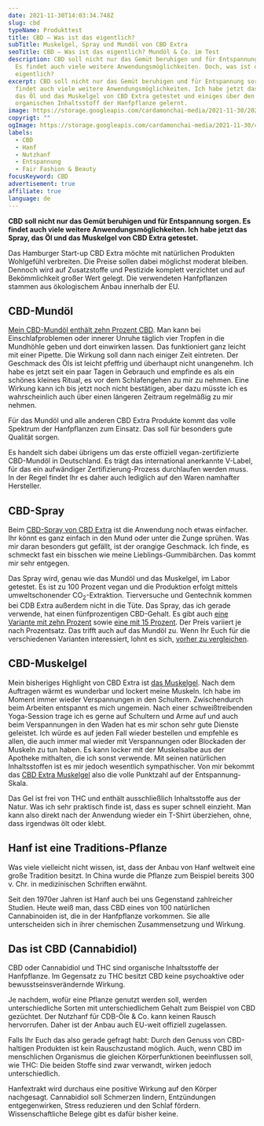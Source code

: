```yaml
---
date: 2021-11-30T14:03:34.748Z
slug: cbd
typeName: Produkttest
title: CBD – Was ist das eigentlich?
subTitle: Muskelgel, Spray und Mundöl von CBD Extra
seoTitle: CBD – Was ist das eigentlich? Mundöl & Co. im Test
description: CBD soll nicht nur das Gemüt beruhigen und für Entspannung sorgen.
  Es findet auch viele weitere Anwendungsmöglichkeiten. Doch, was ist das
  eigentlich?
excerpt: CBD soll nicht nur das Gemüt beruhigen und für Entspannung sorgen. Es
  findet auch viele weitere Anwendungsmöglichkeiten. Ich habe jetzt das Spray,
  das Öl und das Muskelgel von CBD Extra getestet und einiges über den
  organischen Inhaltsstoff der Hanfpflanze gelernt.
image: https://storage.googleapis.com/cardamonchai-media/2021-11-30/2021-10-26-produkttest-31-cbd-jpg-imagine-f8f8f8_7aa4b5_1024_768/640.webp
copyrigt: ""
ogImage: https://storage.googleapis.com/cardamonchai-media/2021-11-30/cbd-fb-png-imagine-0888c8_71a4ba_1200_628/640.webp
labels:
  - CBD
  - Hanf
  - Nutzhanf
  - Entspannung
  - Fair Fashion & Beauty
focusKeyword: CBD
advertisement: true
affiliate: true
language: de
---
```

**CBD soll nicht nur das Gemüt beruhigen und für Entspannung sorgen. Es findet auch viele weitere Anwendungsmöglichkeiten. Ich habe jetzt das Spray, das Öl und das Muskelgel von CBD Extra getestet.**

Das Hamburger Start-up CBD Extra möchte mit natürlichen Produkten Wohlgefühl verbreiten. Die Preise sollen dabei möglichst moderat bleiben. Dennoch wird auf Zusatzstoffe und Pestizide komplett verzichtet und auf Bekömmlichkeit großer Wert gelegt. Die verwendeten Hanfpflanzen stammen aus ökologischem Anbau innerhalb der EU.

## CBD-Mundöl

[Mein CBD-Mundöl enthält zehn Prozent CBD](https://t.adcell.com/p/click?promoId=185437&slotId=80259&param0=https%3A%2F%2Fcbd-extra.de%2Fproducts%2Fcbd-oel-10). Man kann bei Einschlafproblemen oder innerer Unruhe täglich vier Tropfen in die Mundhöhle geben und dort einwirken lassen. Das funktioniert ganz leicht mit einer Pipette. Die Wirkung soll dann nach einiger Zeit eintreten. Der Geschmack des Öls ist leicht pfeffrig und überhaupt nicht unangenehm. Ich habe es jetzt seit ein paar Tagen in Gebrauch und empfinde es als ein schönes kleines Ritual, es vor dem Schlafengehen zu mir zu nehmen. Eine Wirkung kann ich bis jetzt noch nicht bestätigen, aber dazu müsste ich es wahrscheinlich auch über einen längeren Zeitraum regelmäßig zu mir nehmen.

Für das Mundöl und alle anderen CBD Extra Produkte kommt das volle Spektrum der Hanfpflanzen zum Einsatz. Das soll für besonders gute Qualität sorgen.

Es handelt sich dabei übrigens um das erste offiziell vegan-zertifizierte CBD-Mundöl in Deutschland. Es trägt das international anerkannte V-Label, für das ein aufwändiger Zertifizierung-Prozess durchlaufen werden muss. In der Regel findet Ihr es daher auch lediglich auf den Waren namhafter Hersteller.

## CBD-Spray

Beim [CBD-Spray von CBD Extra](https://t.adcell.com/p/click?promoId=185437&slotId=80259&param0=https%3A%2F%2Fcbd-extra.de%2Fproducts%2Fpremium-spray-5-cbd) ist die Anwendung noch etwas einfacher. Ihr könnt es ganz einfach in den Mund oder unter die Zunge sprühen. Was mir daran besonders gut gefällt, ist der orangige Geschmack. Ich finde, es schmeckt fast ein bisschen wie meine Lieblings-Gummibärchen. Das kommt mir sehr entgegen.

Das Spray wird, genau wie das Mundöl und das Muskelgel, im Labor getestet. Es ist zu 100 Prozent vegan und die Produktion erfolgt mittels umweltschonender CO<sub>2</sub>-Extraktion. Tierversuche und Gentechnik kommen bei CDB Extra außerdem nicht in die Tüte. Das Spray, das ich gerade verwende, hat einen fünfprozentigen CBD-Gehalt. Es gibt auch [eine Variante mit zehn Prozent](https://t.adcell.com/p/click?promoId=185437&slotId=80259&param0=https%3A%2F%2Fcbd-extra.de%2Fproducts%2Fpremium-spray-10-cbd) sowie [eine mit 15 Prozent](https://t.adcell.com/p/click?promoId=185437&slotId=80259&param0=https%3A%2F%2Fcbd-extra.de%2Fproducts%2Fpremium-spray-15-cbd). Der Preis variiert je nach Prozentsatz. Das trifft auch auf das Mundöl zu. Wenn Ihr Euch für die verschiedenen Varianten interessiert, lohnt es sich, [vorher zu vergleichen](https://t.adcell.com/p/click?promoId=185437&slotId=80259&param0=https%3A%2F%2Fcbd-extra.de%2Fcollections%2Fcbd-oel).

## CBD-Muskelgel

Mein bisheriges Highlight von CBD Extra ist [das Muskelgel](https://t.adcell.com/p/click?promoId=185437&slotId=80259&param0=https%3A%2F%2Fcbd-extra.de%2Fproducts%2Fcbd-muskelsalbe-warmend-50ml). Nach dem Auftragen wärmt es wunderbar und lockert meine Muskeln. Ich habe im Moment immer wieder Verspannungen in den Schultern. Zwischendurch beim Arbeiten entspannt es mich ungemein. Nach einer schweißtreibenden Yoga-Session trage ich es gerne auf Schultern und Arme auf und auch beim Verspannungen in den Waden hat es mir schon sehr gute Dienste geleistet. Ich würde es auf jeden Fall wieder bestellen und empfehle es allen, die auch immer mal wieder mit Verspannungen oder Blockaden der Muskeln zu tun haben. Es kann locker mit der Muskelsalbe aus der Apotheke mithalten, die ich sonst verwende. Mit seinen natürlichen Inhaltsstoffen ist es mir jedoch wesentlich sympathischer. Von mir bekommt das [CBD Extra Muskelgel](https://t.adcell.com/p/click?promoId=185437&slotId=80259&param0=https%3A%2F%2Fcbd-extra.de%2Fproducts%2Fcbd-muskelsalbe-warmend-50ml) also die volle Punktzahl auf der Entspannung-Skala.

Das Gel ist frei von THC und enthält ausschließlich Inhaltsstoffe aus der Natur. Was ich sehr praktisch finde ist, dass es super schnell einzieht. Man kann also direkt nach der Anwendung wieder ein T-Shirt überziehen, ohne, dass irgendwas ölt oder klebt.

<Gallery name="cbd-1" />

## Hanf ist eine Traditions-Pflanze

Was viele vielleicht nicht wissen, ist, dass der Anbau von Hanf weltweit eine große Tradition besitzt. In China wurde die Pflanze zum Beispiel bereits 300 v. Chr. in medizinischen Schriften erwähnt.

Seit den 1970er Jahren ist Hanf auch bei uns Gegenstand zahlreicher Studien. Heute weiß man, dass CBD eines von 100 natürlichen Cannabinoiden ist, die in der Hanfpflanze vorkommen. Sie alle unterscheiden sich in ihrer chemischen Zusammensetzung und Wirkung.

## Das ist CBD (Cannabidiol) 

CBD oder Cannabidiol und THC sind organische Inhaltsstoffe der Hanfpflanze. Im Gegensatz zu THC besitzt CBD keine psychoaktive oder bewusstseinsverändernde Wirkung. 

Je nachdem, wofür eine Pflanze genutzt werden soll, werden unterschiedliche Sorten mit unterschiedlichem Gehalt zum Beispiel von CBD gezüchtet. Der Nutzhanf für CDB-Öle & Co. kann keinen Rausch hervorrufen. Daher ist der Anbau auch EU-weit offiziell zugelassen.

Falls Ihr Euch das also gerade gefragt habt: Durch den Genuss von CBD-haltigen Produkten ist kein Rauschzustand möglich. Auch, wenn CBD im menschlichen Organismus die gleichen Körperfunktionen beeinflussen soll, wie THC: Die beiden Stoffe sind zwar verwandt, wirken jedoch unterschiedlich.

Hanfextrakt wird durchaus eine positive Wirkung auf den Körper nachgesagt. Cannabidiol soll Schmerzen lindern, Entzündungen entgegenwirken, Stress reduzieren und den Schlaf fördern. Wissenschaftliche Belege gibt es dafür bisher keine.

<Gallery name="cbd-2" />